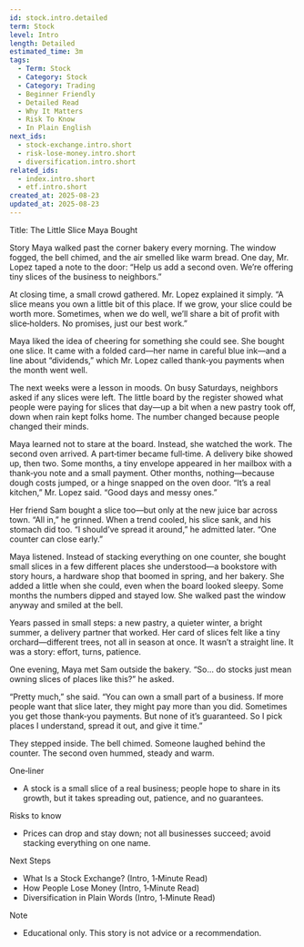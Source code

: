 ```yaml
---
id: stock.intro.detailed
term: Stock
level: Intro
length: Detailed
estimated_time: 3m
tags:
  - Term: Stock
  - Category: Stock
  - Category: Trading
  - Beginner Friendly
  - Detailed Read
  - Why It Matters
  - Risk To Know
  - In Plain English
next_ids:
  - stock-exchange.intro.short
  - risk-lose-money.intro.short
  - diversification.intro.short
related_ids:
  - index.intro.short
  - etf.intro.short
created_at: 2025-08-23
updated_at: 2025-08-23
---
```


Title: The Little Slice Maya Bought

Story
Maya walked past the corner bakery every morning. The window fogged, the bell chimed, and the air smelled like warm bread. One day, Mr. Lopez taped a note to the door: “Help us add a second oven. We’re offering tiny slices of the business to neighbors.”

At closing time, a small crowd gathered. Mr. Lopez explained it simply. “A slice means you own a little bit of this place. If we grow, your slice could be worth more. Sometimes, when we do well, we’ll share a bit of profit with slice‑holders. No promises, just our best work.”

Maya liked the idea of cheering for something she could see. She bought one slice. It came with a folded card—her name in careful blue ink—and a line about “dividends,” which Mr. Lopez called thank‑you payments when the month went well.

The next weeks were a lesson in moods. On busy Saturdays, neighbors asked if any slices were left. The little board by the register showed what people were paying for slices that day—up a bit when a new pastry took off, down when rain kept folks home. The number changed because people changed their minds.

Maya learned not to stare at the board. Instead, she watched the work. The second oven arrived. A part‑timer became full‑time. A delivery bike showed up, then two. Some months, a tiny envelope appeared in her mailbox with a thank‑you note and a small payment. Other months, nothing—because dough costs jumped, or a hinge snapped on the oven door. “It’s a real kitchen,” Mr. Lopez said. “Good days and messy ones.”

Her friend Sam bought a slice too—but only at the new juice bar across town. “All in,” he grinned. When a trend cooled, his slice sank, and his stomach did too. “I should’ve spread it around,” he admitted later. “One counter can close early.”

Maya listened. Instead of stacking everything on one counter, she bought small slices in a few different places she understood—a bookstore with story hours, a hardware shop that boomed in spring, and her bakery. She added a little when she could, even when the board looked sleepy. Some months the numbers dipped and stayed low. She walked past the window anyway and smiled at the bell.

Years passed in small steps: a new pastry, a quieter winter, a bright summer, a delivery partner that worked. Her card of slices felt like a tiny orchard—different trees, not all in season at once. It wasn’t a straight line. It was a story: effort, turns, patience.

One evening, Maya met Sam outside the bakery. “So… do stocks just mean owning slices of places like this?” he asked.

“Pretty much,” she said. “You can own a small part of a business. If more people want that slice later, they might pay more than you did. Sometimes you get those thank‑you payments. But none of it’s guaranteed. So I pick places I understand, spread it out, and give it time.”

They stepped inside. The bell chimed. Someone laughed behind the counter. The second oven hummed, steady and warm.

One‑liner
- A stock is a small slice of a real business; people hope to share in its growth, but it takes spreading out, patience, and no guarantees.

Risks to know
- Prices can drop and stay down; not all businesses succeed; avoid stacking everything on one name.

Next Steps
- What Is a Stock Exchange? (Intro, 1‑Minute Read)
- How People Lose Money (Intro, 1‑Minute Read)
- Diversification in Plain Words (Intro, 1‑Minute Read)

Note
- Educational only. This story is not advice or a recommendation.

